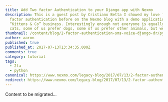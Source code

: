 ```yaml
---
title: Add Two factor Authentication to your Django app with Nexmo
description: This is a guest post by Cristiano Betta I showed my love for two
  factor authentication before on the Nexmo blog with a demo application for my
  “Kittens & Co” business. Interestingly enough not everyone is equally a fan of
  cats, some of us prefer dogs, some of us prefer other animals, but we all […]
thumbnail: /content/blog/2-factor-authentication-sms-voice-django-dr/python-django-2fa.png
author: aaron
published: true
published_at: 2017-07-13T13:34:35.000Z
comments: true
category: tutorial
tags:
  - 2fa
  - python
canonical: https://www.nexmo.com/legacy-blog/2017/07/13/2-factor-authentication-sms-voice-django-dr
redirect: https://www.nexmo.com/legacy-blog/2017/07/13/2-factor-authentication-sms-voice-django-dr
---
```


Content to be migrated...

